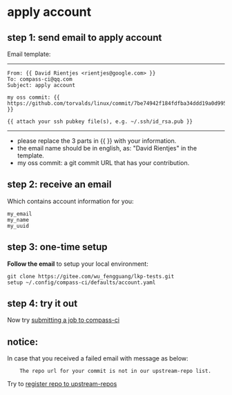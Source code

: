 # apply account

## step 1: send email to apply account

Email template:

---
	From: {{ David Rientjes <rientjes@google.com> }}
	To: compass-ci@qq.com
	Subject: apply account

	my oss commit: {{ https://github.com/torvalds/linux/commit/7be74942f184fdfba34ddd19a0d995deb34d4a03 }}

	{{ attach your ssh pubkey file(s), e.g. ~/.ssh/id_rsa.pub }}

---

- please replace the 3 parts in {{ }} with your information.
- the email name should be in english, as: "David Rientjes" in the template.
- my oss commit: a git commit URL that has your contribution.

## step 2: receive an email

Which contains account information for you:

	my_email
	my_name
	my_uuid

## step 3: one-time setup

**Follow the email** to setup your local environment:

	git clone https://gitee.com/wu_fengguang/lkp-tests.git
	setup ~/.config/compass-ci/defaults/account.yaml

## step 4: try it out

Now try [submitting a job to compass-ci](https://gitee.com/wu_fengguang/compass-ci/blob/master/doc/manual/submit命令详解.md)

## notice:

In case that you received a failed email with message as below:

        The repo url for your commit is not in our upstream-repo list.

Try to [register repo to upstream-repos](https://gitee.com/wu_fengguang/compass-ci/blob/master/doc/manual/如何使用compass-ci测试开源项目.md)
